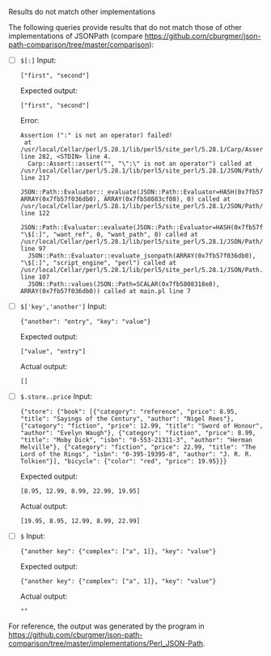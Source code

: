 Results do not match other implementations

The following queries provide results that do not match those of other implementations of JSONPath
(compare https://github.com/cburgmer/json-path-comparison/tree/master/comparison):

- [ ] `$[:]`
  Input:
  ```
  ["first", "second"]
  ```
  Expected output:
  ```
  ["first", "second"]
  ```
  Error:
  ```
  Assertion (":" is not an operator) failed!
   at /usr/local/Cellar/perl/5.28.1/lib/perl5/site_perl/5.28.1/Carp/Assert.pm line 282, <STDIN> line 4.
  	Carp::Assert::assert("", "\":\" is not an operator") called at /usr/local/Cellar/perl/5.28.1/lib/perl5/site_perl/5.28.1/JSON/Path/Evaluator.pm line 217
  	JSON::Path::Evaluator::_evaluate(JSON::Path::Evaluator=HASH(0x7fb57f037218), ARRAY(0x7fb57f036db0), ARRAY(0x7fb58083cf08), 0) called at /usr/local/Cellar/perl/5.28.1/lib/perl5/site_perl/5.28.1/JSON/Path/Evaluator.pm line 122
  	JSON::Path::Evaluator::evaluate(JSON::Path::Evaluator=HASH(0x7fb57f037218), "\$[:]", "want_ref", 0, "want_path", 0) called at /usr/local/Cellar/perl/5.28.1/lib/perl5/site_perl/5.28.1/JSON/Path/Evaluator.pm line 97
  	JSON::Path::Evaluator::evaluate_jsonpath(ARRAY(0x7fb57f036db0), "\$[:]", "script_engine", "perl") called at /usr/local/Cellar/perl/5.28.1/lib/perl5/site_perl/5.28.1/JSON/Path.pm line 107
  	JSON::Path::values(JSON::Path=SCALAR(0x7fb5808318e8), ARRAY(0x7fb57f036db0)) called at main.pl line 7
  ```

- [ ] `$['key','another']`
  Input:
  ```
  {"another": "entry", "key": "value"}
  ```
  Expected output:
  ```
  ["value", "entry"]
  ```
  Actual output:
  ```
  []
  ```

- [ ] `$.store..price`
  Input:
  ```
  {"store": {"book": [{"category": "reference", "price": 8.95, "title": "Sayings of the Century", "author": "Nigel Rees"}, {"category": "fiction", "price": 12.99, "title": "Sword of Honour", "author": "Evelyn Waugh"}, {"category": "fiction", "price": 8.99, "title": "Moby Dick", "isbn": "0-553-21311-3", "author": "Herman Melville"}, {"category": "fiction", "price": 22.99, "title": "The Lord of the Rings", "isbn": "0-395-19395-8", "author": "J. R. R. Tolkien"}], "bicycle": {"color": "red", "price": 19.95}}}
  ```
  Expected output:
  ```
  [8.95, 12.99, 8.99, 22.99, 19.95]
  ```
  Actual output:
  ```
  [19.95, 8.95, 12.99, 8.99, 22.99]
  ```

- [ ] `$`
  Input:
  ```
  {"another key": {"complex": ["a", 1]}, "key": "value"}
  ```
  Expected output:
  ```
  {"another key": {"complex": ["a", 1]}, "key": "value"}
  ```
  Actual output:
  ```
  ""
  ```


For reference, the output was generated by the program in https://github.com/cburgmer/json-path-comparison/tree/master/implementations/Perl_JSON-Path.
